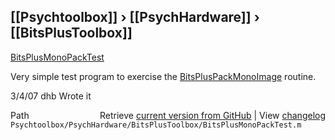 ## [[Psychtoolbox]] &#8250; [[PsychHardware]] &#8250; [[BitsPlusToolbox]]

[BitsPlusMonoPackTest](BitsPlusMonoPackTest)  
  
Very simple test program to exercise the [BitsPlusPackMonoImage](BitsPlusPackMonoImage) routine.  
  
3/4/07  dhb  Wrote it  




<div class="code_header" style="text-align:right;">
  <span style="float:left;">Path&nbsp;&nbsp;</span> <span class="counter">Retrieve <a href=
  "https://raw.github.com/Psychtoolbox-3/Psychtoolbox-3/beta/Psychtoolbox/PsychHardware/BitsPlusToolbox/BitsPlusMonoPackTest.m">current version from GitHub</a> | View <a href=
  "https://github.com/Psychtoolbox-3/Psychtoolbox-3/commits/beta/Psychtoolbox/PsychHardware/BitsPlusToolbox/BitsPlusMonoPackTest.m">changelog</a></span>
</div>
<div class="code">
  <code>Psychtoolbox/PsychHardware/BitsPlusToolbox/BitsPlusMonoPackTest.m</code>
</div>

